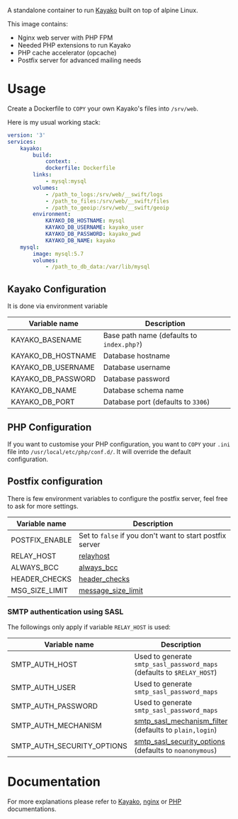 A standalone container to run [Kayako](https://www.kayako.com/) built on top of alpine Linux.

This image contains:
- Nginx web server with PHP FPM
- Needed PHP extensions to run Kayako
- PHP cache accelerator (opcache)
- Postfix server for advanced mailing needs

# Usage

Create a Dockerfile to `COPY` your own Kayako's files into `/srv/web`.

Here is my usual working stack:
```yaml
version: '3'
services:
    kayako:
        build:
            context: .
            dockerfile: Dockerfile
        links:
            - mysql:mysql
        volumes:
            - /path_to_logs:/srv/web/__swift/logs
            - /path_to_files:/srv/web/__swift/files
            - /path_to_geoip:/srv/web/__swift/geoip
        environment:
            KAYAKO_DB_HOSTNAME: mysql
            KAYAKO_DB_USERNAME: kayako_user
            KAYAKO_DB_PASSWORD: kayako_pwd
            KAYAKO_DB_NAME: kayako
    mysql:
        image: mysql:5.7
        volumes:
            - /path_to_db_data:/var/lib/mysql
```
## Kayako Configuration
It is done via environment variable

Variable name      | Description
------------------ | -------------
KAYAKO_BASENAME    | Base path name (defaults to `index.php?`)
KAYAKO_DB_HOSTNAME | Database hostname
KAYAKO_DB_USERNAME | Database username
KAYAKO_DB_PASSWORD | Database password
KAYAKO_DB_NAME     | Database schema name
KAYAKO_DB_PORT     | Database port (defaults to `3306`)

## PHP Configuration

If you want to customise your PHP configuration, you want to `COPY` your `.ini` file into `/usr/local/etc/php/conf.d/`.
It will override the default configuration.

## Postfix configuration

There is few environment variables to configure the postfix server, feel free to ask for more settings.

Variable name  | Description
-------------- | -------------
POSTFIX_ENABLE | Set to `false` if you don't want to start postfix server
RELAY_HOST     | [relayhost](http://www.postfix.org/postconf.5.html#relayhost)
ALWAYS_BCC     | [always_bcc](http://www.postfix.org/postconf.5.html#always_bcc)
HEADER_CHECKS  | [header_checks](http://www.postfix.org/postconf.5.html#header_checks)
MSG_SIZE_LIMIT | [message_size_limit](http://www.postfix.org/postconf.5.html#message_size_limit)

### SMTP authentication using SASL
The followings only apply if variable `RELAY_HOST` is used:

Variable name              | Description
-------------------------- | -------------
SMTP_AUTH_HOST             | Used to generate `smtp_sasl_password_maps` (defaults to `$RELAY_HOST`)
SMTP_AUTH_USER             | Used to generate `smtp_sasl_password_maps`
SMTP_AUTH_PASSWORD         | Used to generate `smtp_sasl_password_maps`
SMTP_AUTH_MECHANISM        | [smtp_sasl_mechanism_filter](http://www.postfix.org/postconf.5.html#smtp_sasl_mechanism_filter) (defaults to `plain,login`)
SMTP_AUTH_SECURITY_OPTIONS | [smtp_sasl_security_options](http://www.postfix.org/postconf.5.html#smtp_sasl_security_options) (defaults to `noanonymous`)

# Documentation

For more explanations please refer to [Kayako](https://kayako.atlassian.net/wiki/display/DOCS/Server+requirements),
[nginx](https://nginx.org/en/docs/) or [PHP](https://hub.docker.com/_/php/) documentations.
